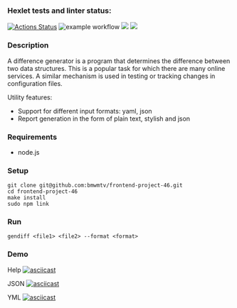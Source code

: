 ### Hexlet tests and linter status:
[![Actions Status](https://github.com/Crenby/frontend-project-46/actions/workflows/hexlet-check.yml/badge.svg)](https://github.com/Crenby/frontend-project-46/actions)
![example workflow](https://github.com/github/docs/actions/workflows/main.yml/badge.svg)
<a href="https://codeclimate.com/github/Crenby/frontend-project-46/maintainability"><img src="https://api.codeclimate.com/v1/badges/443376a8227e2d58b438/maintainability" /></a>
<a href="https://codeclimate.com/github/Crenby/frontend-project-46/test_coverage"><img src="https://api.codeclimate.com/v1/badges/443376a8227e2d58b438/test_coverage" /></a>

### Description

A difference generator is a program that determines the difference between two data structures. This is a popular task for which there are many online services. A similar mechanism is used in testing or tracking changes in configuration files.

Utility features:

- Support for different input formats: yaml, json
- Report generation in the form of plain text, stylish and json

### Requirements

- node.js

### Setup

    git clone git@github.com:bmwmtv/frontend-project-46.git
    cd frontend-project-46
    make install
    sudo npm link

### Run

    gendiff <file1> <file2> --format <format>

### Demo

Help 
[![asciicast](https://asciinema.org/a/Dtl6VoBuw6zzMxuoNy0UZQQbS.svg)](https://asciinema.org/a/Dtl6VoBuw6zzMxuoNy0UZQQbS)

JSON
[![asciicast](https://asciinema.org/a/sLQxcf4jk5lYK09hmLeKDAC1j.svg)](https://asciinema.org/a/sLQxcf4jk5lYK09hmLeKDAC1j)

YML
[![asciicast](https://asciinema.org/a/QR2zkiprkxIlUwys3Q97rD1pL.svg)](https://asciinema.org/a/QR2zkiprkxIlUwys3Q97rD1pL)
